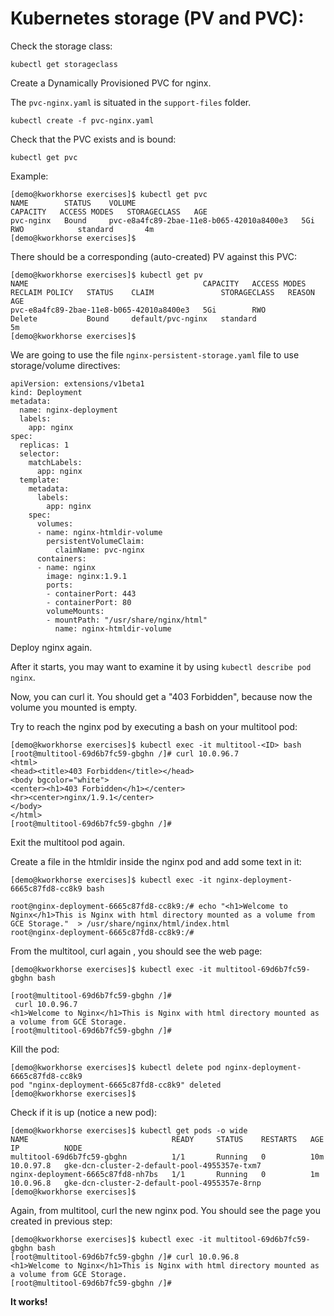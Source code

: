 # Kubernetes storage (PV and PVC):

Check the storage class:
```
kubectl get storageclass
```

Create a Dynamically Provisioned PVC for nginx. 

The `pvc-nginx.yaml` is situated in the `support-files` folder.
```
kubectl create -f pvc-nginx.yaml
```

Check that the PVC exists and is bound:
```
kubectl get pvc
```

Example:
```
[demo@kworkhorse exercises]$ kubectl get pvc
NAME        STATUS    VOLUME                                     CAPACITY   ACCESS MODES   STORAGECLASS   AGE
pvc-nginx   Bound     pvc-e8a4fc89-2bae-11e8-b065-42010a8400e3   5Gi        RWO            standard       4m
[demo@kworkhorse exercises]$
```

There should be a corresponding (auto-created) PV against this PVC:
```
[demo@kworkhorse exercises]$ kubectl get pv
NAME                                       CAPACITY   ACCESS MODES   RECLAIM POLICY   STATUS    CLAIM               STORAGECLASS   REASON    AGE
pvc-e8a4fc89-2bae-11e8-b065-42010a8400e3   5Gi        RWO            Delete           Bound     default/pvc-nginx   standard                 5m
[demo@kworkhorse exercises]$ 
```


We are going to use the file `nginx-persistent-storage.yaml` file to use storage/volume directives:
```
apiVersion: extensions/v1beta1
kind: Deployment
metadata:
  name: nginx-deployment
  labels:
    app: nginx
spec:
  replicas: 1
  selector:
    matchLabels:
      app: nginx
  template:
    metadata:
      labels:
        app: nginx
    spec:
      volumes:
      - name: nginx-htmldir-volume
        persistentVolumeClaim:
          claimName: pvc-nginx
      containers:
      - name: nginx
        image: nginx:1.9.1
        ports:
        - containerPort: 443
        - containerPort: 80
        volumeMounts:
        - mountPath: "/usr/share/nginx/html"
          name: nginx-htmldir-volume
```

Deploy nginx again. 

After it starts, you may want to examine it by using `kubectl describe pod nginx`.


Now, you can curl it. You should get a "403 Forbidden", because now the volume you mounted is empty.

Try to reach the nginx pod by executing a bash on your multitool pod:

```
[demo@kworkhorse exercises]$ kubectl exec -it multitool-<ID> bash
[root@multitool-69d6b7fc59-gbghn /]# curl 10.0.96.7
<html>
<head><title>403 Forbidden</title></head>
<body bgcolor="white">
<center><h1>403 Forbidden</h1></center>
<hr><center>nginx/1.9.1</center>
</body>
</html>
[root@multitool-69d6b7fc59-gbghn /]# 
```
Exit the multitool pod again.

Create a file in the htmldir inside the nginx pod and add some text in it:

```
[demo@kworkhorse exercises]$ kubectl exec -it nginx-deployment-6665c87fd8-cc8k9 bash

root@nginx-deployment-6665c87fd8-cc8k9:/# echo "<h1>Welcome to Nginx</h1>This is Nginx with html directory mounted as a volume from GCE Storage."  > /usr/share/nginx/html/index.html
root@nginx-deployment-6665c87fd8-cc8k9:/#
```

From the multitool, curl again , you should see the web page:
```
[demo@kworkhorse exercises]$ kubectl exec -it multitool-69d6b7fc59-gbghn bash

[root@multitool-69d6b7fc59-gbghn /]#
 curl 10.0.96.7
<h1>Welcome to Nginx</h1>This is Nginx with html directory mounted as a volume from GCE Storage.
[root@multitool-69d6b7fc59-gbghn /]#
```

Kill the pod:
```
[demo@kworkhorse exercises]$ kubectl delete pod nginx-deployment-6665c87fd8-cc8k9
pod "nginx-deployment-6665c87fd8-cc8k9" deleted
[demo@kworkhorse exercises]$ 
```

Check if it is up (notice a new pod):
```
[demo@kworkhorse exercises]$ kubectl get pods -o wide
NAME                                READY     STATUS    RESTARTS   AGE       IP          NODE
multitool-69d6b7fc59-gbghn          1/1       Running   0          10m       10.0.97.8   gke-dcn-cluster-2-default-pool-4955357e-txm7
nginx-deployment-6665c87fd8-nh7bs   1/1       Running   0          1m        10.0.96.8   gke-dcn-cluster-2-default-pool-4955357e-8rnp
[demo@kworkhorse exercises]$
```

Again, from multitool, curl the new nginx pod. You should see the page you created in previous step:
```
[demo@kworkhorse exercises]$ kubectl exec -it multitool-69d6b7fc59-gbghn bash
[root@multitool-69d6b7fc59-gbghn /]# curl 10.0.96.8
<h1>Welcome to Nginx</h1>This is Nginx with html directory mounted as a volume from GCE Storage.
[root@multitool-69d6b7fc59-gbghn /]# 
```

**It works!**

